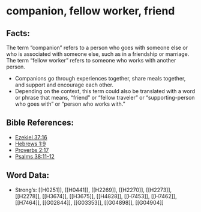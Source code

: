 # companion, fellow worker, friend

## Facts:

The term “companion” refers to a person who goes with someone else or who is associated with someone else, such as in a friendship or marriage. The term “fellow worker” refers to someone who works with another person.

* Companions go through experiences together, share meals together, and support and encourage each other.
* Depending on the context, this term could also be translated with a word or phrase that means, “friend” or “fellow traveler” or “supporting-person who goes with” or “person who works with.”

## Bible References:

* [Ezekiel 37:16](rc://en/tn/help/ezk/37/16)
* [Hebrews 1:9](rc://en/tn/help/heb/01/09)
* [Proverbs 2:17](rc://en/tn/help/pro/02/17)
* [Psalms 38:11-12](rc://en/tn/help/psa/038/011)

## Word Data:

* Strong’s: [[H0251]], [[H0441]], [[H2269]], [[H2270]], [[H2273]], [[H2278]], [[H3674]], [[H3675]], [[H4828]], [[H7453]], [[H7462]], [[H7464]], [[G02844]], [[G03353]], [[G04898]], [[G04904]]
